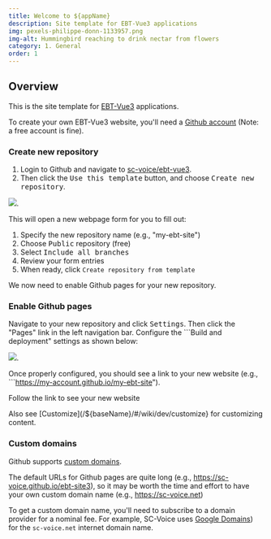 ```yaml
---
title: Welcome to ${appName}
description: Site template for EBT-Vue3 applications
img: pexels-philippe-donn-1133957.png
img-alt: Hummingbird reaching to drink nectar from flowers
category: 1. General
order: 1
---
```


## Overview

This is the site template for 
[EBT-Vue3](https://ebt-site.github.io/ebt-vue3) 
applications.

To create your own EBT-Vue3 website, you'll need a
[Github account](ihttps://docs.github.com/en/get-started/signing-up-for-github/signing-up-for-a-new-github-account) (Note: a free account is fine).

### Create new repository

1. Login to Github and navigate to 
[sc-voice/ebt-vue3](https://github.com/sc-voice/ebt-site3).
1. Then click the <kbd>Use this template</kbd>
button, and choose <kbd>Create new repository</kbd>.

<img src="https://ebt-site.sc-voice.net/img/use-this-template.png" />. 

This will open a new webpage form for you to fill out:

1. Specify the new repository name (e.g., "my-ebt-site")
1. Choose <kbd>Public</kbd> repository (free)
1. Select <kbd>Include all branches</kbd>
1. Review your form entries
1. When ready, click ```Create repository from template```

We now need to enable Github pages for your new repository.

### Enable Github pages

Navigate to your new repository and click <kbd>Settings</kbd>.
Then click the "Pages" link in the left navigation bar.
Configure the ```Build and deployment" settings as shown below:

<img src="https://ebt-site.sc-voice.net/img/github-pages.png" />. 

Once properly configured, you should see a link to your new website
(e.g., ```https://my-account.github.io/my-ebt-site").

Follow the link to see your new website

Also see [Customize](/${baseName}/#/wiki/dev/customize} 
for customizing content.

### Custom domains

Github supports [custom domains](https://docs.github.com/en/pages/configuring-a-custom-domain-for-your-github-pages-site).

The default URLs for Github pages are quite long 
(e.g., https://sc-voice.github.io/ebt-site3),
so it may be worth the time and effort to have your own custom domain name
(e.g., https://sc-voice.net)

To get a custom domain name,
you'll need to subscribe to a domain provider
for a nominal fee.
For example, SC-Voice uses [Google Domains](https://domains.google/))
for the ```sc-voice.net``` internet domain name.

